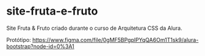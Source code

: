 # site-fruta-e-fruto
Site Fruta & Fruto criado durante o curso de Arquitetura CSS da Alura.

Protótipo: https://www.figma.com/file/0gMF5BPgplPYqQA6Om1T1sk9/alura-bootstrap?node-id=0%3A1